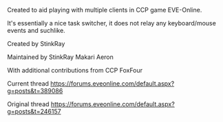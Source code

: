 Created to aid playing with multiple clients in CCP game EVE-Online.

It's essentially a nice task switcher, it does not relay any keyboard/mouse events and suchlike.

Created by
StinkRay

Maintained by
StinkRay
Makari Aeron

With additional contributions from
CCP FoxFour

Current thread
https://forums.eveonline.com/default.aspx?g=posts&t=389086

Original thread
https://forums.eveonline.com/default.aspx?g=posts&t=246157